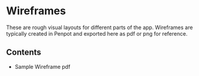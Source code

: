 # Wireframes

These are rough visual layouts for different parts of the app. Wireframes are typically created in Penpot and exported here as pdf or png for reference.

## Contents

- Sample Wireframe pdf

